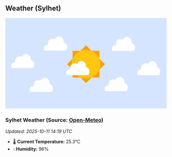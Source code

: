 ## Weather (Sylhet)
![](/weather.webp)
<!-- WEATHER-START -->
### Sylhet Weather (Source: [Open-Meteo](https://open-meteo.com))
_Updated: 2025-10-11 14:19 UTC_
* 🌡️ **Current Temperature:** 25.3°C
* 💧 **Humidity:** 96%
<!-- WEATHER-END -->






































































































































